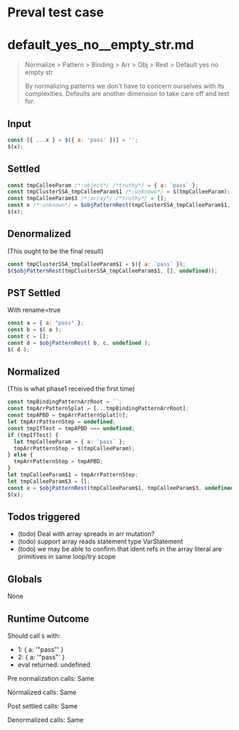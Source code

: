 # Preval test case

# default_yes_no__empty_str.md

> Normalize > Pattern > Binding > Arr > Obj > Rest > Default yes no  empty str
>
> By normalizing patterns we don't have to concern ourselves with its complexities. Defaults are another dimension to take care off and test for.

## Input

`````js filename=intro
const [{ ...x } = $({ a: 'pass' })] = '';
$(x);
`````


## Settled


`````js filename=intro
const tmpCalleeParam /*:object*/ /*truthy*/ = { a: `pass` };
const tmpClusterSSA_tmpCalleeParam$1 /*:unknown*/ = $(tmpCalleeParam);
const tmpCalleeParam$3 /*:array*/ /*truthy*/ = [];
const x /*:unknown*/ = $objPatternRest(tmpClusterSSA_tmpCalleeParam$1, tmpCalleeParam$3, undefined);
$(x);
`````


## Denormalized
(This ought to be the final result)

`````js filename=intro
const tmpClusterSSA_tmpCalleeParam$1 = $({ a: `pass` });
$($objPatternRest(tmpClusterSSA_tmpCalleeParam$1, [], undefined));
`````


## PST Settled
With rename=true

`````js filename=intro
const a = { a: "pass" };
const b = $( a );
const c = [];
const d = $objPatternRest( b, c, undefined );
$( d );
`````


## Normalized
(This is what phase1 received the first time)

`````js filename=intro
const tmpBindingPatternArrRoot = ``;
const tmpArrPatternSplat = [...tmpBindingPatternArrRoot];
const tmpAPBD = tmpArrPatternSplat[0];
let tmpArrPatternStep = undefined;
const tmpIfTest = tmpAPBD === undefined;
if (tmpIfTest) {
  let tmpCalleeParam = { a: `pass` };
  tmpArrPatternStep = $(tmpCalleeParam);
} else {
  tmpArrPatternStep = tmpAPBD;
}
let tmpCalleeParam$1 = tmpArrPatternStep;
let tmpCalleeParam$3 = [];
const x = $objPatternRest(tmpCalleeParam$1, tmpCalleeParam$3, undefined);
$(x);
`````


## Todos triggered


- (todo) Deal with array spreads in arr mutation?
- (todo) support array reads statement type VarStatement
- (todo) we may be able to confirm that ident refs in the array literal are primitives in same loop/try scope


## Globals


None


## Runtime Outcome


Should call `$` with:
 - 1: { a: '"pass"' }
 - 2: { a: '"pass"' }
 - eval returned: undefined

Pre normalization calls: Same

Normalized calls: Same

Post settled calls: Same

Denormalized calls: Same
